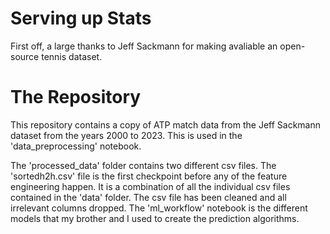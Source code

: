 # Serving up Stats

First off, a large thanks to Jeff Sackmann for making avaliable an open-source tennis dataset.

# The Repository

This repository contains a copy of ATP match data from the Jeff Sackmann dataset from the years 2000 to 2023. This is used in the 'data_preprocessing' notebook. 

The 'processed_data' folder contains two different csv files. The 'sortedh2h.csv' file is the first checkpoint before any of the feature engineering happen. It is a combination of all the individual csv files contained in the 'data' folder. The csv file has been cleaned and all irrelevant columns dropped. The 'ml_workflow' notebook is the different models that my brother and I used to create the prediction algorithms. 